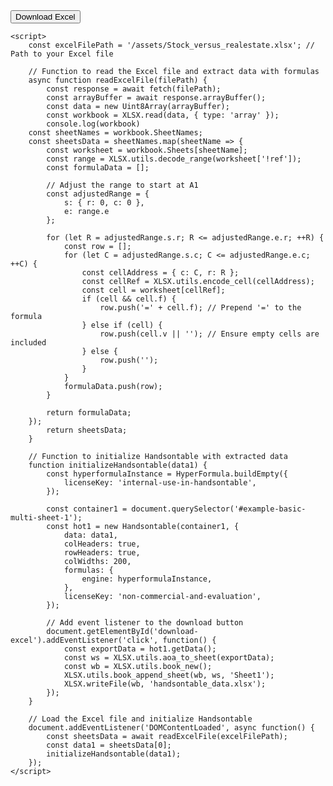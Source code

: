 <html lang="en">
<head>
    <meta charset="UTF-8">
    <meta name="viewport" content="width=device-width, initial-scale=1.0">
    <title>To Buy or To Rent</title>
    <script src="https://cdn.jsdelivr.net/npm/handsontable/dist/handsontable.full.min.js"></script>
    <script src="https://cdn.jsdelivr.net/npm/hyperformula/dist/hyperformula.full.min.js"></script>
    <script src="https://cdnjs.cloudflare.com/ajax/libs/xlsx/0.16.9/xlsx.full.min.js"></script>
    <link rel="stylesheet" href="https://cdn.jsdelivr.net/npm/handsontable/dist/handsontable.full.min.css">
</head>
<body>
    <div id="example-basic-multi-sheet-1"></div>
    <button id="download-excel">Download Excel</button>

    <script>
        const excelFilePath = '/assets/Stock_versus_realestate.xlsx'; // Path to your Excel file

        // Function to read the Excel file and extract data with formulas
        async function readExcelFile(filePath) {
            const response = await fetch(filePath);
            const arrayBuffer = await response.arrayBuffer();
            const data = new Uint8Array(arrayBuffer);
            const workbook = XLSX.read(data, { type: 'array' });
            console.log(workbook)
        const sheetNames = workbook.SheetNames;
        const sheetsData = sheetNames.map(sheetName => {
            const worksheet = workbook.Sheets[sheetName];
            const range = XLSX.utils.decode_range(worksheet['!ref']);
            const formulaData = [];

            // Adjust the range to start at A1
            const adjustedRange = {
                s: { r: 0, c: 0 },
                e: range.e
            };

            for (let R = adjustedRange.s.r; R <= adjustedRange.e.r; ++R) {
                const row = [];
                for (let C = adjustedRange.s.c; C <= adjustedRange.e.c; ++C) {
                    const cellAddress = { c: C, r: R };
                    const cellRef = XLSX.utils.encode_cell(cellAddress);
                    const cell = worksheet[cellRef];
                    if (cell && cell.f) {
                        row.push('=' + cell.f); // Prepend '=' to the formula
                    } else if (cell) {
                        row.push(cell.v || ''); // Ensure empty cells are included
                    } else {
                        row.push('');
                    }
                }
                formulaData.push(row);
            }

            return formulaData;
        });
            return sheetsData;
        }

        // Function to initialize Handsontable with extracted data
        function initializeHandsontable(data1) {
            const hyperformulaInstance = HyperFormula.buildEmpty({
                licenseKey: 'internal-use-in-handsontable',
            });

            const container1 = document.querySelector('#example-basic-multi-sheet-1');
            const hot1 = new Handsontable(container1, {
                data: data1,
                colHeaders: true,
                rowHeaders: true,
                colWidths: 200,
                formulas: {
                    engine: hyperformulaInstance,
                },
                licenseKey: 'non-commercial-and-evaluation',
            });

            // Add event listener to the download button
            document.getElementById('download-excel').addEventListener('click', function() {
                const exportData = hot1.getData();
                const ws = XLSX.utils.aoa_to_sheet(exportData);
                const wb = XLSX.utils.book_new();
                XLSX.utils.book_append_sheet(wb, ws, 'Sheet1');
                XLSX.writeFile(wb, 'handsontable_data.xlsx');
            });
        }

        // Load the Excel file and initialize Handsontable
        document.addEventListener('DOMContentLoaded', async function() {
            const sheetsData = await readExcelFile(excelFilePath);
            const data1 = sheetsData[0];
            initializeHandsontable(data1);
        });
    </script>
</body>
</html>